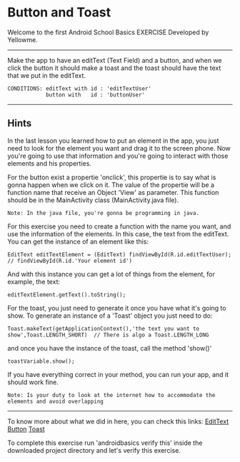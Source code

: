 # Button and Toast

Welcome to the first Android School Basics EXERCISE
Developed by Yellowme.

----------------------------------------------------------------------
Make the app to have an editText (Text Field) and a button, and when we click the button it should make a toast
and the toast should have the text that we put in the editText.

    CONDITIONS: editText with id : 'editTextUser'
                button with   id : 'buttonUser'

----------------------------------------------------------------------

## Hints

In the last lesson you learned how to put an element in the app, you just need to look for the element you want
and drag it to the screen phone. Now you're going to use that information and you're going to interact with those
elements and his properties.

For the button exist a propertie 'onclick', this propertie is to say what is gonna happen when we click on it.
The value of the propertie will be a function name that receive an Object 'View' as parameter. This function should
be in the MainActivity class (MainActivity.java file).
    
    Note: In the java file, you're gonna be programming in java. 

For this exercise you need to create a function with the name you want, and use the information of the elements. In this
case, the text from the editText. You can get the instance of an element like this:

    EditText editTextElement = (EditText) findViewById(R.id.editTextUser); // findViewById(R.id.'Your element id')

And with this instance you can get a lot of things from the element, for example, the text:
    
    editTextElement.getText().toString();

For the toast, you just need to generate it once you have what it's going to show. To generate an instance of a 'Toast' object
you just need to do:

    Toast.makeText(getApplicationContext(),'the text you want to show',Toast.LENGTH_SHORT)  // There is algo a Toast.LENGTH_LONG

and once you have the instance of the toast, call the method 'show()'

    toastVariable.show();

If you have everything correct in your method, you can run your app, and it should work fine.

    Note: Is your duty to look at the internet how to accommodate the elements and avoid overlapping

----------------------------------------------------------------------
To know more about what we did in here, you can check this links:
    [EditText](https://goo.gl/3JSnAR)
    [Button](https://goo.gl/nx4zVL)
    [Toast](https://goo.gl/j43QRO)


To complete this exercise run 'androidbasics verify this' inside the downloaded project directory and let's verify this exercise.




